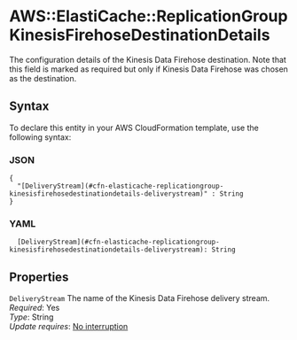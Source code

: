# AWS::ElastiCache::ReplicationGroup KinesisFirehoseDestinationDetails<a name="aws-properties-elasticache-replicationgroup-kinesisfirehosedestinationdetails"></a>

The configuration details of the Kinesis Data Firehose destination\. Note that this field is marked as required but only if Kinesis Data Firehose was chosen as the destination\.

## Syntax<a name="aws-properties-elasticache-replicationgroup-kinesisfirehosedestinationdetails-syntax"></a>

To declare this entity in your AWS CloudFormation template, use the following syntax:

### JSON<a name="aws-properties-elasticache-replicationgroup-kinesisfirehosedestinationdetails-syntax.json"></a>

```
{
  "[DeliveryStream](#cfn-elasticache-replicationgroup-kinesisfirehosedestinationdetails-deliverystream)" : String
}
```

### YAML<a name="aws-properties-elasticache-replicationgroup-kinesisfirehosedestinationdetails-syntax.yaml"></a>

```
  [DeliveryStream](#cfn-elasticache-replicationgroup-kinesisfirehosedestinationdetails-deliverystream): String
```

## Properties<a name="aws-properties-elasticache-replicationgroup-kinesisfirehosedestinationdetails-properties"></a>

`DeliveryStream` <a name="cfn-elasticache-replicationgroup-kinesisfirehosedestinationdetails-deliverystream"></a>
The name of the Kinesis Data Firehose delivery stream\.  
_Required_: Yes  
_Type_: String  
_Update requires_: [No interruption](https://docs.aws.amazon.com/AWSCloudFormation/latest/UserGuide/using-cfn-updating-stacks-update-behaviors.html#update-no-interrupt)
